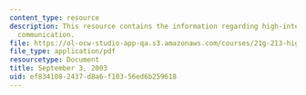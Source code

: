 ```yaml
---
content_type: resource
description: This resource contains the information regarding high-intermediate academic
  communication.
file: https://ol-ocw-studio-app-qa.s3.amazonaws.com/courses/21g-213-high-intermediate-academic-communication-spring-2004/ef8341082437d8a6f10356ed6b259618_MIT21G_213S04_hist_prestqu.pdf
file_type: application/pdf
resourcetype: Document
title: September 3, 2003
uid: ef834108-2437-d8a6-f103-56ed6b259618
---
```

